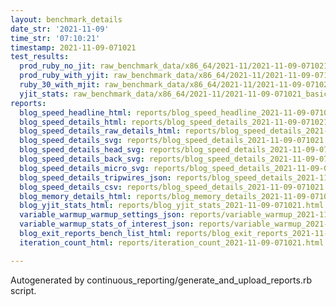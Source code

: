 ```yaml
---
layout: benchmark_details
date_str: '2021-11-09'
time_str: '07:10:21'
timestamp: 2021-11-09-071021
test_results:
  prod_ruby_no_jit: raw_benchmark_data/x86_64/2021-11/2021-11-09-071021_basic_benchmark_prod_ruby_no_jit.json
  prod_ruby_with_yjit: raw_benchmark_data/x86_64/2021-11/2021-11-09-071021_basic_benchmark_prod_ruby_with_yjit.json
  ruby_30_with_mjit: raw_benchmark_data/x86_64/2021-11/2021-11-09-071021_basic_benchmark_ruby_30_with_mjit.json
  yjit_stats: raw_benchmark_data/x86_64/2021-11/2021-11-09-071021_basic_benchmark_yjit_stats.json
reports:
  blog_speed_headline_html: reports/blog_speed_headline_2021-11-09-071021.html
  blog_speed_details_html: reports/blog_speed_details_2021-11-09-071021.html
  blog_speed_details_raw_details_html: reports/blog_speed_details_2021-11-09-071021.raw_details.html
  blog_speed_details_svg: reports/blog_speed_details_2021-11-09-071021.svg
  blog_speed_details_head_svg: reports/blog_speed_details_2021-11-09-071021.head.svg
  blog_speed_details_back_svg: reports/blog_speed_details_2021-11-09-071021.back.svg
  blog_speed_details_micro_svg: reports/blog_speed_details_2021-11-09-071021.micro.svg
  blog_speed_details_tripwires_json: reports/blog_speed_details_2021-11-09-071021.tripwires.json
  blog_speed_details_csv: reports/blog_speed_details_2021-11-09-071021.csv
  blog_memory_details_html: reports/blog_memory_details_2021-11-09-071021.html
  blog_yjit_stats_html: reports/blog_yjit_stats_2021-11-09-071021.html
  variable_warmup_warmup_settings_json: reports/variable_warmup_2021-11-09-071021.warmup_settings.json
  variable_warmup_stats_of_interest_json: reports/variable_warmup_2021-11-09-071021.stats_of_interest.json
  blog_exit_reports_bench_list_html: reports/blog_exit_reports_2021-11-09-071021.bench_list.html
  iteration_count_html: reports/iteration_count_2021-11-09-071021.html

---
```

Autogenerated by continuous_reporting/generate_and_upload_reports.rb script.
